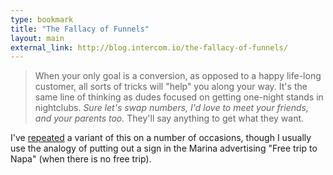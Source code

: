 ```yaml
--- 
type: bookmark
title: "The Fallacy of Funnels"
layout: main
external_link: http://blog.intercom.io/the-fallacy-of-funnels/
---
```


> When your only goal is a conversion, as opposed to a happy life-long customer, all sorts of tricks will "help" you along your way. It's the same line of thinking as dudes focused on getting one-night stands in nightclubs. _Sure let's swap numbers, I'd love to meet your friends, and your parents too._ They'll say anything to get what they want.

I've [repeated][1] a variant of this on a number of occasions, though I usually use the analogy of putting out a sign in the Marina advertising "Free trip to Napa" (when there is no free trip).

[1]: https://twitter.com/#!/andrewpbrett/status/136878533589995520